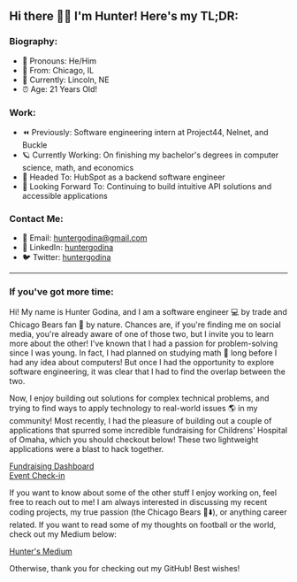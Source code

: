 ##  Hi there 👩‍🚀 I'm Hunter! Here's my TL;DR:
### Biography:
- 🙂 Pronouns: He/Him
- 🏡 From: Chicago, IL
- 📍 Currently: Lincoln, NE
- ⏰ Age: 21 Years Old!
### Work:
- ⏪ Previously: Software engineering intern at Project44, Nelnet, and Buckle
- 🪐 Currently Working: On finishing my bachelor's degrees in computer science, math, and economics
- 🚀 Headed To: HubSpot as a backend software engineer
- 🔭 Looking Forward To: Continuing to build intuitive API solutions and accessible applications
### Contact Me:
- 📩 Email: huntergodina@gmail.com
- 🔗 LinkedIn: [huntergodina](linkedin.com/in/huntergodina)
- 🐦 Twitter: [huntergodina](twitter.com/huntergodina)

---

### If you've got more time:
Hi! My name is Hunter Godina, and I am a software engineer 💻 by trade and Chicago Bears fan 🏈 by nature. Chances are, if you're finding me on social media, you're already aware of one of those two, but I invite you to learn more about the other! I've known that I had a passion for problem-solving since I was young. In fact, I had planned on studying math 🧮 long before I had any idea about computers! But once I had the opportunity to explore software engineering, it was clear that I had to find the overlap between the two.

Now, I enjoy building out solutions for complex technical problems, and trying to find ways to apply technology to real-world issues 🌎 in my community! Most recently, I had the pleasure of building out a couple of applications that spurred some incredible fundraising for Childrens' Hospital of Omaha, which you should checkout below! These two lightweight applications were a blast to hack together.

[Fundraising Dashboard](github.com/huntergodina/undm-dashboard)  
[Event Check-in](github.com/huntergodina/checkin)

If you want to know about some of the other stuff I enjoy working on, feel free to reach out to me! I am always interested in discussing my recent coding projects, my true passion (the Chicago Bears 🐻⬇️), or anything career related. If you want to read some of my thoughts on football or the world, check out my Medium below:

[Hunter's Medium](https://medium.com/@huntergodina)

Otherwise, thank you for checking out my GitHub! Best wishes!

<!--
**huntergodina/huntergodina** is a ✨ _special_ ✨ repository because its `README.md` (this file) appears on your GitHub profile.

Here are some ideas to get you started:

- 🔭 I’m currently working on ...
- 🌱 I’m currently learning ...
- 👯 I’m looking to collaborate on ...
- 🤔 I’m looking for help with ...
- 💬 Ask me about ...
- 📫 How to reach me: ...
- 😄 Pronouns: ...
- ⚡ Fun fact: ...
-->
